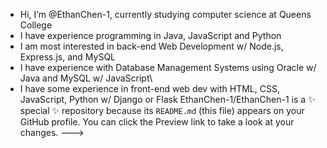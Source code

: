 - Hi, I’m @EthanChen-1, currently studying computer science at Queens College
- I have experience programming in Java, JavaScript and Python
- I am most interested in back-end Web Development w/ Node.js, Express.js, and MySQL
- I have experience with Database Management Systems using Oracle w/ Java and MySQL w/ JavaScript\
- I have some experience in front-end web dev with HTML, CSS, JavaScript, Python w/ Django or Flask
EthanChen-1/EthanChen-1 is a ✨ special ✨ repository because its `README.md` (this file) appears on your GitHub profile.
You can click the Preview link to take a look at your changes.
--->
